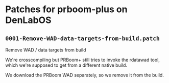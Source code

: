# Patches for prboom-plus on DenLabOS

## `0001-Remove-WAD-data-targets-from-build.patch`

Remove WAD / data targets from build

We're crosscompiling but PRBoom+ still tries to invoke the rdatawad
tool, which we're supposed to get from a different native build.

We download the PRBoom WAD separately, so we remove it from the build.

